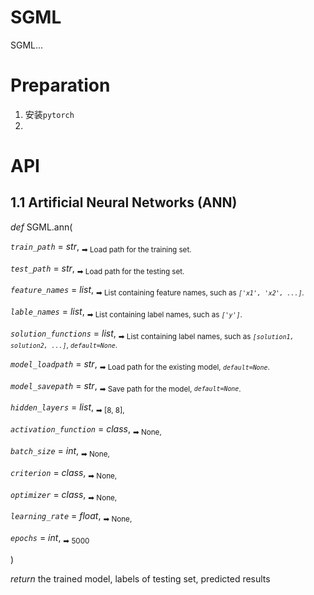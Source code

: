 # SGML

SGML...

# Preparation

1. 安装`pytorch`
2.


# API
## 1.1 Artificial Neural Networks (ANN)

*def*   SGML.ann(

*`train_path`* = *str*, <sub> ➡ Load path for the training set. </sub>

*`test_path`* = *str*, <sub> ➡ Load path for the testing set. </sub>

*`feature_names`* = *list*, <sub> ➡ List containing feature names, such as *`['x1', 'x2', ...]`*. </sub>

*`lable_names`* = *list*, <sub> ➡ List containing label names, such as *`['y']`*. </sub>

*`solution_functions`* = *list*, <sub> ➡ List containing label names, such as *`[solution1, solution2, ...]`*, *`default=None`*. </sub>

*`model_loadpath`* = *str*, <sub> ➡ Load path for the existing model, *`default=None`*. </sub>

*`model_savepath`* = *str*, <sub> ➡ Save path for the model, *`default=None`*. </sub>

*`hidden_layers`* = *list*, <sub> ➡ [8, 8], </sub>

*`activation_function`*  = *class*, <sub> ➡ None, </sub>

*`batch_size`* = *int*, <sub> ➡ None, </sub>

*`criterion`* = *class*, <sub> ➡ None, </sub>

*`optimizer`* = *class*, <sub> ➡ None, </sub>

*`learning_rate`*  = *float*, <sub> ➡ None, </sub>

*`epochs`* = *int*, <sub> ➡ 5000 </sub>

)

*return* the trained model, labels of testing set, predicted results





